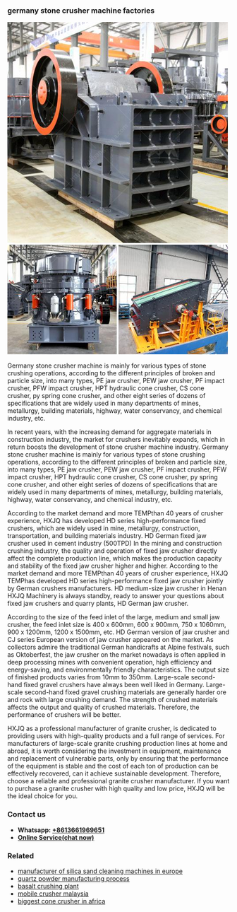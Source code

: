 <h3>germany stone crusher machine factories</h3><img src='1706755780.jpg' alt=''><p>Germany stone crusher machine is mainly for various types of stone crushing operations, according to the different principles of broken and particle size, into many types, PE jaw crusher, PEW jaw crusher, PF impact crusher, PFW impact crusher, HPT hydraulic cone crusher, CS cone crusher, py spring cone crusher, and other eight series of dozens of specifications that are widely used in many departments of mines, metallurgy, building materials, highway, water conservancy, and chemical industry, etc.</p><p>In recent years, with the increasing demand for aggregate materials in construction industry, the market for crushers inevitably expands, which in return boosts the development of stone crusher machine industry. Germany stone crusher machine is mainly for various types of stone crushing operations, according to the different principles of broken and particle size, into many types, PE jaw crusher, PEW jaw crusher, PF impact crusher, PFW impact crusher, HPT hydraulic cone crusher, CS cone crusher, py spring cone crusher, and other eight series of dozens of specifications that are widely used in many departments of mines, metallurgy, building materials, highway, water conservancy, and chemical industry, etc.</p><p>According to the market demand and more TEMPthan 40 years of crusher experience, HXJQ has developed HD series high-performance fixed crushers, which are widely used in mine, metallurgy, construction, transportation, and building materials industry. HD German fixed jaw crusher used in cement industry (500TPD) In the mining and construction crushing industry, the quality and operation of fixed jaw crusher directly affect the complete production line, which makes the production capacity and stability of the fixed jaw crusher higher and higher. According to the market demand and more TEMPthan 40 years of crusher experience, HXJQ TEMPhas developed HD series high-performance fixed jaw crusher jointly by German crushers manufacturers. HD medium-size jaw crusher in Henan HXJQ Machinery is always standby, ready to answer your questions about fixed jaw crushers and quarry plants, HD German jaw crusher.</p><p>According to the size of the feed inlet of the large, medium and small jaw crusher, the feed inlet size is 400 x 600mm, 600 x 900mm, 750 x 1060mm, 900 x 1200mm, 1200 x 1500mm, etc. HD German version of jaw crusher and CJ series European version of jaw crusher appeared on the market. As collectors admire the traditional German handicrafts at Alpine festivals, such as Oktoberfest, the jaw crusher on the market nowadays is often applied in deep processing mines with convenient operation, high efficiency and energy-saving, and environmentally friendly characteristics. The output size of finished products varies from 10mm to 350mm. Large-scale second-hand fixed gravel crushers have always been well liked in Germany. Large-scale second-hand fixed gravel crushing materials are generally harder ore and rock with large crushing demand. The strength of crushed materials affects the output and quality of crushed materials. Therefore, the performance of crushers will be better.</p><p>HXJQ as a professional manufacturer of granite crusher, is dedicated to providing users with high-quality products and a full range of services. For manufacturers of large-scale granite crushing production lines at home and abroad, it is worth considering the investment in equipment, maintenance and replacement of vulnerable parts, only by ensuring that the performance of the equipment is stable and the cost of each ton of production can be effectively recovered, can it achieve sustainable development. Therefore, choose a reliable and professional granite crusher manufacturer. If you want to purchase a granite crusher with high quality and low price, HXJQ will be the ideal choice for you.</p><h3>Contact us</h3><ul><li><strong>Whatsapp:&nbsp;<a href="https://wa.me/8613661969651">+8613661969651</a></strong></li><li><a href="https://swt.shibang-china.com/?git&amp;zhl&amp;germany stone crusher machine factories"><strong>Online Service(chat now)</strong></a></li></ul><h3>Related</h3><ul><li><a href='manufacturer of silica sand cleaning machines in europe.md'>manufacturer of silica sand cleaning machines in europe</a></li><li><a href='quartz powder manufacturing process.md'>quartz powder manufacturing process</a></li><li><a href='basalt crushing plant.md'>basalt crushing plant</a></li><li><a href='mobile crusher malaysia.md'>mobile crusher malaysia</a></li><li><a href='biggest cone crusher in africa.md'>biggest cone crusher in africa</a></li></ul>